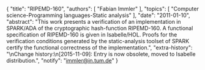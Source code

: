 {
    "title": "RIPEMD-160",
    "authors": [
        "Fabian Immler"
    ],
    "topics": [
        "Computer science-Programming languages-Static analysis"
    ],
    "date": "2011-01-10",
    "abstract": "This work presents a verification of an implementation in SPARK/ADA of the cryptographic hash-function RIPEMD-160. A functional specification of RIPEMD-160 is given in Isabelle/HOL. Proofs for the verification conditions generated by the static-analysis toolset of SPARK certify the functional correctness of the implementation.",
    "extra-history": "\nChange history:\n[2015-11-09]: Entry is now obsolete, moved to Isabelle distribution.",
    "notify": "immler@in.tum.de"
}